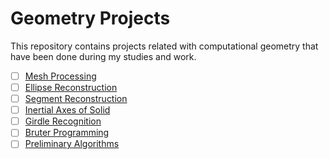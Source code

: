 # Geometry Projects
This repository contains projects related with computational geometry that have been done during my studies and work.

  - [ ] [Mesh Processing](https://github.com/vkonov2/Geometry-Projects/tree/main/Mesh-Processing) 
  - [ ] [Ellipse Reconstruction](https://github.com/vkonov2/Geometry-Projects/tree/main/)
  - [ ] [Segment Reconstruction](https://github.com/vkonov2/Geometry-Projects/tree/main/Ellipse-Reconstruction)
  - [ ] [Inertial Axes of Solid](https://github.com/vkonov2/Geometry-Projects/tree/main/Inertial-Axes-of-Solid)
  - [ ] [Girdle Recognition](https://github.com/vkonov2/Geometry-Projects/tree/main/Girdle-Recognition)
  - [ ] [Bruter Programming](https://github.com/vkonov2/Geometry-Projects/tree/main/Bruter-Programming)
  - [ ] [Preliminary Algorithms](https://github.com/vkonov2/Geometry-Projects/tree/main/Preliminary-Algorithms)